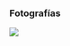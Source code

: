 
### Fotografías

<a href="fotos-guillermo/76.jpg"><img class="contenido-imagen" src="fotos-guillermo/76-previa.jpg"></a>
